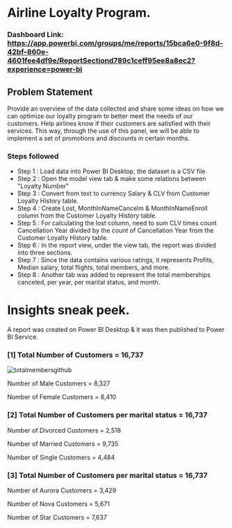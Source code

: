 # Airline Loyalty Program.

### Dashboard Link: https://app.powerbi.com/groups/me/reports/15bca6e0-9f8d-42bf-860e-4601fee4df9e/ReportSectiond789c1ceff95ee8a8ec2?experience=power-bi

## Problem Statement

Provide an overview of the data collected and share some ideas on how we can optimize our loyalty program to better meet the needs of our customers. Help airlines know if their customers are satisfied with their services. This way, through the use of this panel, we will be able to implement a set of promotions and discounts in certain months.

### Steps followed 

- Step 1 : Load data into Power BI Desktop, the dataset is a CSV file.
- Step 2 : Open the model view tab & make some relations between "Loyalty Number"
- Step 3 : Convert from text to currency Salary & CLV from Customer Loyalty History table.
- Step 4 : Create Lost, MonthInNameCancelm & MonthInNameEnroll column from the Customer Loyalty History table.
- Step 5 : For calculating the lost column, need to sum CLV times count Cancellation Year divided by the count of Cancellation Year from the Customer Loyalty History table.
- Step 6 : In the report view, under the view tab, the report was divided into three sections.
- Step 7 : Since the data contains various ratings, it represents Profits, Median salary, total flights, total members, and more. 
- Step 8 : Another tab was added to represent the total memberships canceled, per year, per marital status, and month.

# Insights sneak peek.

A report was created on Power BI Desktop & it was then published to Power BI Service.

### [1] Total Number of Customers = 16,737

![totalmembersgithub](https://github.com/Ssilvaa98/Power-BI/assets/117057434/915d51f1-8216-49e1-aa31-38740155a983)

   Number of Male Customers = 8,327

   Number of Female Customers = 8,410

### [2] Total Number of Customers per marital status = 16,737

   Number of Divorced Customers = 2,518

   Number of Married Customers = 9,735

   Number of Single Customers = 4,484

### [3] Total Number of Customers per marital status = 16,737

   Number of Aurora Customers = 3,429

   Number of Nova Customers = 5,671

   Number of Star Customers = 7,637
